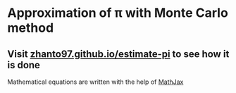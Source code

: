 # Approximation of π with Monte Carlo method
## Visit [zhanto97.github.io/estimate-pi](https://zhanto97.github.io/estimate-pi/) to see how it is done

Mathematical equations are written with the help of [MathJax](https://www.mathjax.org/)